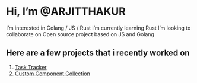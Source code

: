 # Hi, I’m @ARJITTHAKUR
 I’m interested in Golang / JS / Rust
 I’m currently learning Rust
 I’m looking to collaborate on Open source project based on JS and Golang

 ## Here are a few projects that i recently worked on
1. [Task Tracker](http://arjitsinghprojects.com/tasktracker/)
2. [Custom Component Collection](https://arjitthakur.github.io/components-lib/)
<!---
ARJITTHAKUR/ARJITTHAKUR is a ✨ special ✨ repository because its `README.md` (this file) appears on your GitHub profile.
You can click the Preview link to take a look at your changes.
--->
